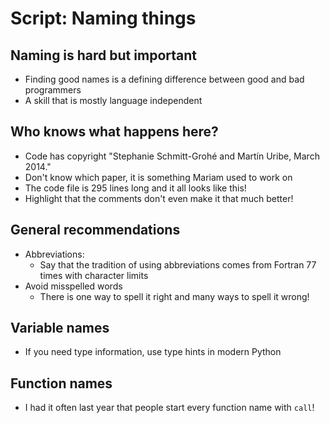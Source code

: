 # Script: Naming things

## Naming is hard but important

- Finding good names is a defining difference between good and bad programmers
- A skill that is mostly language independent

## Who knows what happens here?

- Code has copyright "Stephanie Schmitt-Grohé and Martín Uribe, March 2014."
- Don't know which paper, it is something Mariam used to work on
- The code file is 295 lines long and it all looks like this!
- Highlight that the comments don't even make it that much better!

## General recommendations

- Abbreviations:
  - Say that the tradition of using abbreviations comes from Fortran 77 times with
    character limits
- Avoid misspelled words
  - There is one way to spell it right and many ways to spell it wrong!

## Variable names

- If you need type information, use type hints in modern Python

## Function names

- I had it often last year that people start every function name with `call`!
